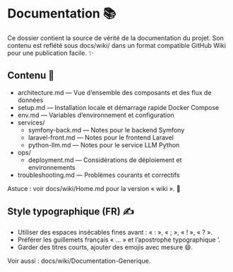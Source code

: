 # Documentation 📚

Ce dossier contient la source de vérité de la documentation du projet. Son contenu est reflété sous docs/wiki/ dans un format compatible GitHub Wiki pour une publication facile. ✨

## Contenu 🧭
- architecture.md — Vue d’ensemble des composants et des flux de données
- setup.md — Installation locale et démarrage rapide Docker Compose
- env.md — Variables d’environnement et configuration
- services/
  - symfony-back.md — Notes pour le backend Symfony
  - laravel-front.md — Notes pour le frontend Laravel
  - python-llm.md — Notes pour le service LLM Python
- ops/
  - deployment.md — Considérations de déploiement et environnements
- troubleshooting.md — Problèmes courants et correctifs

Astuce : voir docs/wiki/Home.md pour la version « wiki ». 🔗


## Style typographique (FR) ✍️
- Utiliser des espaces insécables fines avant : « : », « ; », « ! », « ? ».
- Préférer les guillemets français « … » et l’apostrophe typographique ’.
- Garder des titres courts, ajouter des emojis avec mesure 😄.

Voir aussi : docs/wiki/Documentation-Generique.
